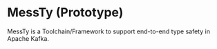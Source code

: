 # MessTy (Prototype)

MessTy is a Toolchain/Framework to support end-to-end type safety in Apache Kafka.

